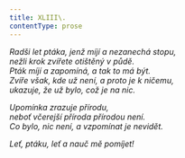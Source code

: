 ```yaml
---
title: XLIII\.
contentType: prose
---
```


_Radši let ptáka, jenž míjí a nezanechá stopu,  
nežli krok zvířete otištěný v půdě.  
Pták míjí a zapomíná, a tak to má být.  
Zvíře však, kde už není, a proto je k ničemu,  
ukazuje, že už bylo, což je na nic._

_Upomínka zrazuje přírodu,  
neboť včerejší příroda přírodou není.  
Co bylo, nic není, a vzpomínat je nevidět._

_Leť, ptáku, leť a nauč mě pomíjet!_
